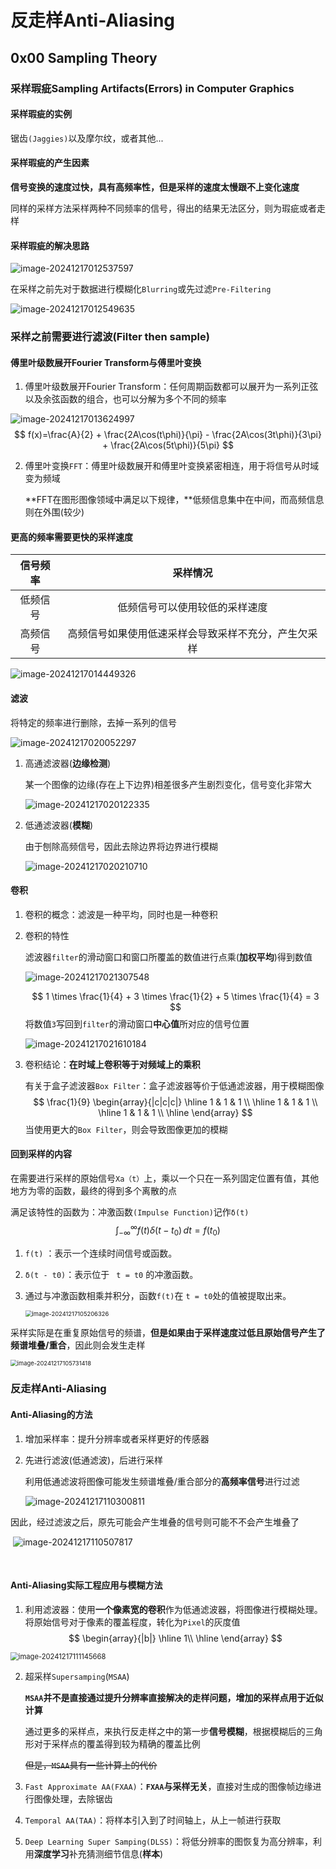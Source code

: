 # 反走样Anti-Aliasing

## 0x00 Sampling Theory

### 采样瑕疵Sampling Artifacts(Errors) in Computer Graphics

#### 采样瑕疵的实例

锯齿`(Jaggies)`以及摩尔纹，或者其他...

#### 采样瑕疵的产生因素

**信号变换的速度过快，具有高频率性，但是采样的速度太慢跟不上变化速度**

同样的采样方法采样两种不同频率的信号，得出的结果无法区分，则为瑕疵或者走样

#### 采样瑕疵的解决思路

![image-20241217012537597](./assets/image-20241217012537597.png)

在采样之前先对于数据进行模糊化`Blurring`或先过滤`Pre-Filtering`

![image-20241217012549635](./assets/image-20241217012549635.png)



### 采样之前需要进行滤波(Filter then sample)

#### 傅里叶级数展开Fourier Transform与傅里叶变换

1. 傅里叶级数展开Fourier Transform：任何周期函数都可以展开为一系列正弦以及余弦函数的组合，也可以分解为多个不同的频率

![image-20241217013624997](./assets/image-20241217013624997.png)
$$
f(x)=\frac{A}{2} + \frac{2A\cos(t\phi)}{\pi} - \frac{2A\cos(3t\phi)}{3\pi} + \frac{2A\cos(5t\phi)}{5\pi}
$$


2. 傅里叶变换`FFT`：傅里叶级数展开和傅里叶变换紧密相连，用于将信号从时域变为频域

   **FFT在图形图像领域中满足以下规律，**低频信息集中在中间，而高频信息则在外围(较少)

   

#### 更高的频率需要更快的采样速度

| 信号频率 |                       采样情况                       |
| :------: | :--------------------------------------------------: |
| 低频信号 |            低频信号可以使用较低的采样速度            |
| 高频信号 | 高频信号如果使用低速采样会导致采样不充分，产生欠采样 |

![image-20241217014449326](./assets/image-20241217014449326.png)



#### 滤波

将特定的频率进行删除，去掉一系列的信号

![image-20241217020052297](./assets/image-20241217020052297.png)

1. 高通滤波器(**边缘检测**)

   某一个图像的边缘(存在上下边界)相差很多产生剧烈变化，信号变化非常大

   ![image-20241217020122335](./assets/image-20241217020122335.png)

   

2. 低通滤波器(**模糊**)

   由于刨除高频信号，因此去除边界将边界进行模糊

   ![image-20241217020210710](./assets/image-20241217020210710.png)



#### 卷积

1. 卷积的概念：滤波是一种平均，同时也是一种卷积

2. 卷积的特性

   滤波器`filter`的滑动窗口和窗口所覆盖的数值进行点乘(**加权平均**)得到数值

   ![image-20241217021307548](./assets/image-20241217021307548.png)

   
   $$
   1 \times \frac{1}{4} + 3 \times \frac{1}{2} + 5 \times \frac{1}{4} = 3
   $$
   将数值`3`写回到`filter`的滑动窗口**中心值**所对应的信号位置

   ![image-20241217021610184](./assets/image-20241217021610184.png)



3. 卷积结论：**在时域上卷积等于对频域上的乘积**

   有关于盒子滤波器`Box Filter`：盒子滤波器等价于低通滤波器，用于模糊图像
   $$
   \frac{1}{9}
   \begin{array}{|c|c|c|}
   \hline
   1 & 1 & 1 \\
   \hline
   1 & 1 & 1 \\
   \hline
   1 & 1 & 1 \\
   \hline
   \end{array}
   $$
   当使用更大的`Box Filter`，则会导致图像更加的模糊



#### 回到采样的内容

在需要进行采样的原始信号`Xa（t）`上，乘以一个只在一系列固定位置有值，其他地方为零的函数，最终的得到多个离散的点

满足该特性的函数为：冲激函数`(Impulse Function)`记作`δ(t)`
$$
\int_{-\infty}^{\infty} f(t) \delta(t - t_0) \, dt = f(t_0)
$$

1. `f(t)` ：表示一个连续时间信号或函数。   

2. `δ(t - t0)`：表示位于 ` t = t0` 的冲激函数。   

3. 通过与冲激函数相乘并积分，函数`f(t)`在 `t = t0`处的值被提取出来。

   <img src="./assets/image-20241217105206326.png" alt="image-20241217105206326" style="zoom:67%;" />

采样实际是在重复原始信号的频谱，**但是如果由于采样速度过低且原始信号产生了频谱堆叠/重合**，因此则会发生走样

<img src="./assets/image-20241217105731418.png" alt="image-20241217105731418" style="zoom: 67%;" />



### 反走样Anti-Aliasing

#### Anti-Aliasing的方法

1. 增加采样率：提升分辨率或者采样更好的传感器

2. 先进行滤波(低通滤波)，后进行采样

   利用低通滤波将图像可能发生频谱堆叠/重合部分的**高频率信号**进行过滤

   ![image-20241217110300811](./assets/image-20241217110300811.png)

​	因此，经过滤波之后，原先可能会产生堆叠的信号则可能不不会产生堆叠了

​	![image-20241217110507817](./assets/image-20241217110507817.png)

​	

#### Anti-Aliasing实际工程应用与模糊方法

1. 利用滤波器：使用**一个像素宽的卷积**作为低通滤波器，将图像进行模糊处理。将原始信号对于像素的覆盖程度，转化为`Pixel`的灰度值
   $$
   \begin{array}{|b|}
   \hline
   1\\
   \hline
   \end{array}
   $$

<img src="./assets/image-20241217111145668.png" alt="image-20241217111145668" style="zoom:80%;" />



2. 超采样`Supersamping`(`MSAA`)

   **`MSAA`并不是直接通过提升分辨率直接解决的走样问题，增加的采样点用于近似计算**

   通过更多的采样点，来执行反走样之中的第一步**信号模糊**，根据模糊后的三角形对于采样点的覆盖得到较为精确的覆盖比例

   ~~但是，`MSAA`具有一些计算上的代价~~

   

3. `Fast Approximate AA(FXAA)`：**`FXAA`与采样无关**，直接对生成的图像帧边缘进行图像处理，去除锯齿

4. `Temporal AA(TAA)`：将样本引入到了时间轴上，从上一帧进行获取

5. `Deep Learning Super Samping(DLSS)`：将低分辨率的图恢复为高分辨率，利用**深度学习**补充猜测细节信息(**样本**)

